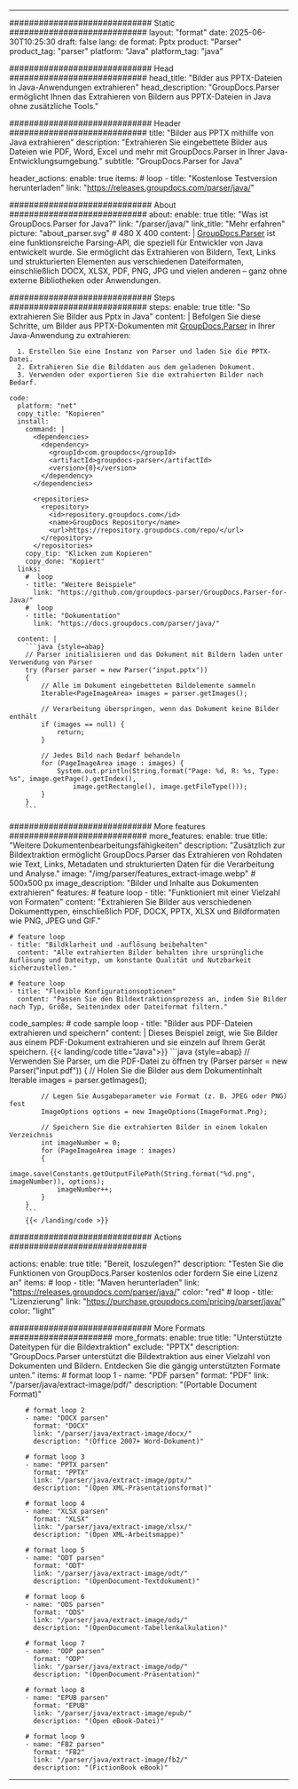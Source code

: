 


---
############################# Static ############################
layout: "format"
date:  2025-06-30T10:25:30
draft: false
lang: de
format: Pptx
product: "Parser"
product_tag: "parser"
platform: "Java"
platform_tag: "java"

############################# Head ############################
head_title: "Bilder aus PPTX-Dateien in Java-Anwendungen extrahieren"
head_description: "GroupDocs.Parser ermöglicht Ihnen das Extrahieren von Bildern aus PPTX-Dateien in Java ohne zusätzliche Tools."

############################# Header ############################
title: "Bilder aus PPTX mithilfe von Java extrahieren" 
description: "Extrahieren Sie eingebettete Bilder aus Dateien wie PDF, Word, Excel und mehr mit GroupDocs.Parser in Ihrer Java-Entwicklungsumgebung."
subtitle: "GroupDocs.Parser for Java" 

header_actions:
  enable: true
  items:
    #  loop
    - title: "Kostenlose Testversion herunterladen"
      link: "https://releases.groupdocs.com/parser/java/"
      
############################# About ############################
about:
    enable: true
    title: "Was ist GroupDocs.Parser for Java?"
    link: "/parser/java/"
    link_title: "Mehr erfahren"
    picture: "about_parser.svg" # 480 X 400
    content: |
       [GroupDocs.Parser](/parser/java/) ist eine funktionsreiche Parsing-API, die speziell für Entwickler von Java entwickelt wurde. Sie ermöglicht das Extrahieren von Bildern, Text, Links und strukturierten Elementen aus verschiedenen Dateiformaten, einschließlich DOCX, XLSX, PDF, PNG, JPG und vielen anderen – ganz ohne externe Bibliotheken oder Anwendungen.

############################# Steps ############################
steps:
    enable: true
    title: "So extrahieren Sie Bilder aus Pptx in Java"
    content: |
      Befolgen Sie diese Schritte, um Bilder aus PPTX-Dokumenten mit [GroupDocs.Parser](/parser/java/) in Ihrer Java-Anwendung zu extrahieren:
      
      1. Erstellen Sie eine Instanz von Parser und laden Sie die PPTX-Datei.
      2. Extrahieren Sie die Bilddaten aus dem geladenen Dokument.
      3. Verwenden oder exportieren Sie die extrahierten Bilder nach Bedarf.
   
    code:
      platform: "net"
      copy_title: "Kopieren"
      install:
        command: |
          <dependencies>
            <dependency>
              <groupId>com.groupdocs</groupId>
              <artifactId>groupdocs-parser</artifactId>
              <version>{0}</version>
            </dependency>
          </dependencies>

          <repositories>
            <repository>
              <id>repository.groupdocs.com</id>
              <name>GroupDocs Repository</name>
              <url>https://repository.groupdocs.com/repo/</url>
            </repository>
          </repositories>
        copy_tip: "Klicken zum Kopieren"
        copy_done: "Kopiert"
      links:
        #  loop
        - title: "Weitere Beispiele"
          link: "https://github.com/groupdocs-parser/GroupDocs.Parser-for-Java/"
        #  loop
        - title: "Dokumentation"
          link: "https://docs.groupdocs.com/parser/java/"
          
      content: |
        ```java {style=abap}
        // Parser initialisieren und das Dokument mit Bildern laden unter Verwendung von Parser
        try (Parser parser = new Parser("input.pptx"))
        {
            // Alle im Dokument eingebetteten Bildelemente sammeln
            Iterable<PageImageArea> images = parser.getImages();

            // Verarbeitung überspringen, wenn das Dokument keine Bilder enthält
            if (images == null) {
                return;
            }

            // Jedes Bild nach Bedarf behandeln
            for (PageImageArea image : images) {
                System.out.println(String.format("Page: %d, R: %s, Type: %s", image.getPage().getIndex(), 
                    image.getRectangle(), image.getFileType()));
            }
        }
        ```            

############################# More features ############################
more_features:
  enable: true
  title: "Weitere Dokumentenbearbeitungsfähigkeiten"
  description: "Zusätzlich zur Bildextraktion ermöglicht GroupDocs.Parser das Extrahieren von Rohdaten wie Text, Links, Metadaten und strukturierten Daten für die Verarbeitung und Analyse."
  image: "/img/parser/features_extract-image.webp" # 500x500 px
  image_description: "Bilder und Inhalte aus Dokumenten extrahieren"
  features:
    # feature loop
    - title: "Funktioniert mit einer Vielzahl von Formaten"
      content: "Extrahieren Sie Bilder aus verschiedenen Dokumenttypen, einschließlich PDF, DOCX, PPTX, XLSX und Bildformaten wie PNG, JPEG und GIF."

    # feature loop
    - title: "Bildklarheit und -auflösung beibehalten"
      content: "Alle extrahierten Bilder behalten ihre ursprüngliche Auflösung und Dateityp, um konstante Qualität und Nutzbarkeit sicherzustellen."

    # feature loop
    - title: "Flexible Konfigurationsoptionen"
      content: "Passen Sie den Bildextraktionsprozess an, indem Sie Bilder nach Typ, Größe, Seitenindex oder Dateiformat filtern."
      
  code_samples:
    # code sample loop
    - title: "Bilder aus PDF-Dateien extrahieren und speichern"
      content: |
        Dieses Beispiel zeigt, wie Sie Bilder aus einem PDF-Dokument extrahieren und sie einzeln auf Ihrem Gerät speichern.
        {{< landing/code title="Java">}}
        ```java {style=abap}
        //  Verwenden Sie Parser, um die PDF-Datei zu öffnen
        try (Parser parser = new Parser("input.pdf"))
        {
            // Holen Sie die Bilder aus dem Dokumentinhalt
            Iterable<PageImageArea> images = parser.getImages();

            // Legen Sie Ausgabeparameter wie Format (z. B. JPEG oder PNG) fest
            ImageOptions options = new ImageOptions(ImageFormat.Png);

            // Speichern Sie die extrahierten Bilder in einem lokalen Verzeichnis
            int imageNumber = 0;
            for (PageImageArea image : images)
            {
                image.save(Constants.getOutputFilePath(String.format("%d.png", imageNumber)), options);
                imageNumber++;
            }
        }
        ```
        {{< /landing/code >}}


############################# Actions ############################

actions:
  enable: true
  title: "Bereit, loszulegen?"
  description: "Testen Sie die Funktionen von GroupDocs.Parser kostenlos oder fordern Sie eine Lizenz an"
  items:
    #  loop
    - title: "Maven herunterladen"
      link: "https://releases.groupdocs.com/parser/java/"
      color: "red"
        #  loop
    - title: "Lizenzierung"
      link: "https://purchase.groupdocs.com/pricing/parser/java/"
      color: "light"


############################# More Formats #####################
more_formats:
    enable: true
    title: "Unterstützte Dateitypen für die Bildextraktion"
    exclude: "PPTX"
    description: "GroupDocs.Parser unterstützt die Bildextraktion aus einer Vielzahl von Dokumenten und Bildern. Entdecken Sie die gängig unterstützten Formate unten."
    items: 
        # format loop 1
        - name: "PDF parsen"
          format: "PDF"
          link: "/parser/java/extract-image/pdf/"
          description: "(Portable Document Format)"
          
        # format loop 2
        - name: "DOCX parsen"
          format: "DOCX"
          link: "/parser/java/extract-image/docx/"
          description: "(Office 2007+ Word-Dokument)"
          
        # format loop 3
        - name: "PPTX parsen"
          format: "PPTX"
          link: "/parser/java/extract-image/pptx/"
          description: "(Open XML-Präsentationsformat)"
          
        # format loop 4
        - name: "XLSX parsen"
          format: "XLSX"
          link: "/parser/java/extract-image/xlsx/"
          description: "(Open XML-Arbeitsmappe)"
          
        # format loop 5
        - name: "ODT parsen"
          format: "ODT"
          link: "/parser/java/extract-image/odt/"
          description: "(OpenDocument-Textdokument)"
          
        # format loop 6
        - name: "ODS parsen"
          format: "ODS"
          link: "/parser/java/extract-image/ods/"
          description: "(OpenDocument-Tabellenkalkulation)"
          
        # format loop 7
        - name: "ODP parsen"
          format: "ODP"
          link: "/parser/java/extract-image/odp/"
          description: "(OpenDocument-Präsentation)"
          
        # format loop 8
        - name: "EPUB parsen"
          format: "EPUB"
          link: "/parser/java/extract-image/epub/"
          description: "(Open eBook-Datei)"
          
        # format loop 9
        - name: "FB2 parsen"
          format: "FB2"
          link: "/parser/java/extract-image/fb2/"
          description: "(FictionBook eBook)"
         
          

---